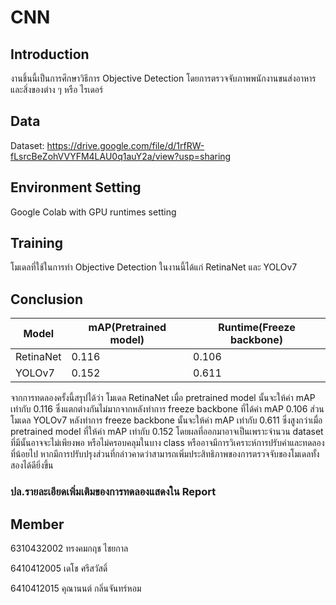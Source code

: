 # CNN

## Introduction

งานชิ้นนี้เป็นการศึกษาวิธีการ Objective Detection โดยการตรวจจับภาพพนักงานขนส่งอาหารและสิ่งของต่าง ๆ หรือ ไรเดอร์

## Data
Dataset: https://drive.google.com/file/d/1rfRW-fLsrcBeZohVVYFM4LAU0q1auY2a/view?usp=sharing

## Environment Setting
Google Colab with GPU runtimes setting

## Training
โมเดลที่ใช้ในการทำ Objective Detection ในงานนี้ได้แก่ RetinaNet และ YOLOv7

## Conclusion

| Model  |  mAP(Pretrained model) | Runtime(Freeze backbone) |
| ----  |  ---- | ---- |
| RetinaNet     |     0.116 | 0.106
| YOLOv7     |     0.152 | 0.611

จากการทดลองครั้งนี้สรุปได้ว่า โมเดล RetinaNet เมื่อ pretrained model นั้นจะให้ค่า mAP เท่ากับ 0.116 ซึ่งแตกต่างกันไม่มากจากหลังทำการ freeze backbone ที่ได้ค่า mAP 0.106 ส่วนโมเดล YOLOv7 หลังทำการ freeze backbone นั้นจะให้ค่า mAP เท่ากับ 0.611 ซึ่งสูงกว่าเมื่อ pretrained model ที่ให้ค่า mAP เท่ากับ 0.152 โดยผลที่ออกมาอาจเป็นเพราะจำนวน dataset ที่มีนั้นอาจจะไม่เพียงพอ หรือไม่ครอบคลุมในบาง class หรืออาจมีการวิเคราะห์การปรับค่าและทดลองที่น้อยไป หากมีการปรับปรุงส่วนที่กล่าวคาดว่าสามารถเพิ่มประสิทธิภาพของการตรวจจับของโมเดลทั้งสองได้ดียิ่งขึ้น

### ปล.รายละเอียดเพิ่มเติมของการทดลองแสดงใน Report

## Member
6310432002 ทรงคมกฤช ไชยกาล

6410412005 เดโช ศรีสวัสดิ์

6410412015 คุณานนต์ กลิ่นจันทร์หอม
